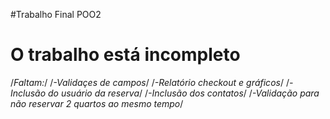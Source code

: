 #Trabalho Final POO2
# O trabalho está incompleto
/*Faltam:*/
/*-Validaçes de campos*/
/*-Relatório  checkout e gráficos*/
/*-Inclusão do usuário da reserva*/
/*-Inclusão dos contatos*/
/*-Validação para não reservar 2 quartos ao mesmo tempo*/